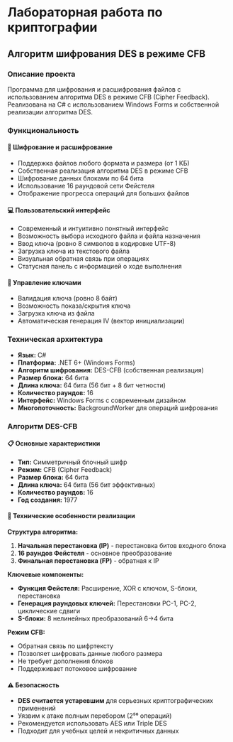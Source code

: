 # Лабораторная работа по криптографии

## Алгоритм шифрования DES в режиме CFB

### Описание проекта

Программа для шифрования и расшифрования файлов с использованием алгоритма DES в режиме CFB (Cipher Feedback). Реализована на C# с использованием Windows Forms и собственной реализации алгоритма DES.

### Функциональность

#### 🔐 Шифрование и расшифрование
- Поддержка файлов любого формата и размера (от 1 КБ)
- Собственная реализация алгоритма DES в режиме CFB
- Шифрование данных блоками по 64 бита
- Использование 16 раундовой сети Фейстеля
- Отображение прогресса операций для больших файлов

#### 💻 Пользовательский интерфейс
- Современный и интуитивно понятный интерфейс
- Возможность выбора исходного файла и файла назначения
- Ввод ключа (ровно 8 символов в кодировке UTF-8)
- Загрузка ключа из текстового файла
- Визуальная обратная связь при операциях
- Статусная панель с информацией о ходе выполнения

#### 🔑 Управление ключами
- Валидация ключа (ровно 8 байт)
- Возможность показа/скрытия ключа
- Загрузка ключа из файла
- Автоматическая генерация IV (вектор инициализации)

### Техническая архитектура
- **Язык:** C#
- **Платформа:** .NET 6+ (Windows Forms)
- **Алгоритм шифрования:** DES-CFB (собственная реализация)
- **Размер блока:** 64 бита
- **Длина ключа:** 64 бита (56 бит + 8 бит четности)
- **Количество раундов:** 16
- **Интерфейс:** Windows Forms с современным дизайном
- **Многопоточность:** BackgroundWorker для операций шифрования

### Алгоритм DES-CFB

#### 📋 Основные характеристики
- **Тип:** Симметричный блочный шифр
- **Режим:** CFB (Cipher Feedback)
- **Размер блока:** 64 бита
- **Длина ключа:** 64 бита (56 бит эффективных)
- **Количество раундов:** 16
- **Год создания:** 1977

#### 🔧 Технические особенности реализации

**Структура алгоритма:**
1. **Начальная перестановка (IP)** - перестановка битов входного блока
2. **16 раундов Фейстеля** - основное преобразование
3. **Финальная перестановка (FP)** - обратная к IP

**Ключевые компоненты:**
- **Функция Фейстеля:** Расширение, XOR с ключом, S-блоки, перестановка
- **Генерация раундовых ключей:** Перестановки PC-1, PC-2, циклические сдвиги
- **S-блоки:** 8 нелинейных преобразований 6→4 бита

**Режим CFB:**
- Обратная связь по шифртексту
- Позволяет шифровать данные любого размера
- Не требует дополнения блоков
- Поддерживает потоковое шифрование

#### ⚠️ Безопасность
- **DES считается устаревшим** для серьезных криптографических применений
- Уязвим к атаке полным перебором (2⁵⁶ операций)
- Рекомендуется использовать AES или Triple DES
- Подходит для учебных целей и некритичных данных